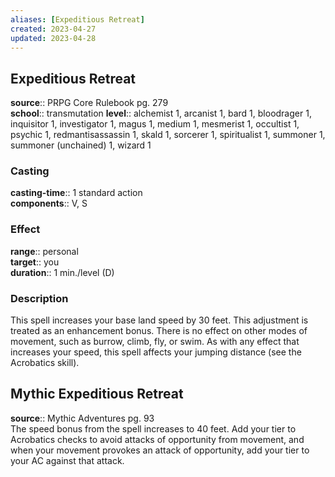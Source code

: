 ```yaml
---
aliases: [Expeditious Retreat]
created: 2023-04-27
updated: 2023-04-28
---
```


## Expeditious Retreat

**source**:: PRPG Core Rulebook pg. 279  
**school**:: transmutation
**level**:: alchemist 1, arcanist 1, bard 1, bloodrager 1, inquisitor 1, investigator 1, magus 1, medium 1, mesmerist 1, occultist 1, psychic 1, redmantisassassin 1, skald 1, sorcerer 1, spiritualist 1, summoner 1, summoner (unchained) 1, wizard 1

### Casting

**casting-time**:: 1 standard action  
**components**:: V, S

### Effect

**range**:: personal  
**target**:: you  
**duration**:: 1 min./level (D)

### Description

This spell increases your base land speed by 30 feet. This adjustment is treated as an enhancement bonus. There is no effect on other modes of movement, such as burrow, climb, fly, or swim. As with any effect that increases your speed, this spell affects your jumping distance (see the Acrobatics skill).

## Mythic Expeditious Retreat

**source**:: Mythic Adventures pg. 93  
The speed bonus from the spell increases to 40 feet. Add your tier to Acrobatics checks to avoid attacks of opportunity from movement, and when your movement provokes an attack of opportunity, add your tier to your AC against that attack.
